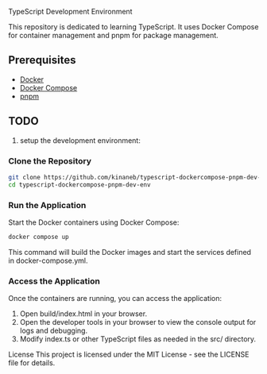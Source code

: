 TypeScript Development Environment

This repository is dedicated to learning TypeScript.
It uses Docker Compose for container management and pnpm for package management.

## Prerequisites

- [Docker](https://www.docker.com/get-started)
- [Docker Compose](https://docs.docker.com/compose/install/)
- [pnpm](https://pnpm.io/installation)

## TODO

1. setup the development environment:

### Clone the Repository

```bash
git clone https://github.com/kinaneb/typescript-dockercompose-pnpm-dev-env.git
cd typescript-dockercompose-pnpm-dev-env
```

### Run the Application

Start the Docker containers using Docker Compose:

```bash
docker compose up
```

This command will build the Docker images and start the services defined in docker-compose.yml.

### Access the Application

Once the containers are running, you can access the application:

1. Open build/index.html in your browser.
2. Open the developer tools in your browser to view the console output for logs and debugging.
3. Modify index.ts or other TypeScript files as needed in the src/ directory.

License
This project is licensed under the MIT License - see the LICENSE file for details.
